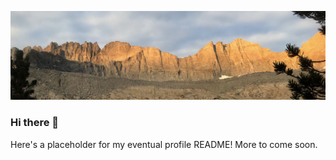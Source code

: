 ![sunrise photo](https://github.com/cisaacstern/cisaacstern/blob/main/sunrise.jpeg)
### Hi there 👋
Here's a placeholder for my eventual profile README! More to come soon.
<!--
**cisaacstern/cisaacstern** is a ✨ _special_ ✨ repository because its `README.md` (this file) appears on your GitHub profile.

Here are some ideas to get you started:

- 🔭 I’m currently working on ...
- 🌱 I’m currently learning ...
- 👯 I’m looking to collaborate on ...
- 🤔 I’m looking for help with ...
- 💬 Ask me about ...
- 📫 How to reach me: ...
- 😄 Pronouns: he/him
- ⚡ Fun fact: ...
-->
